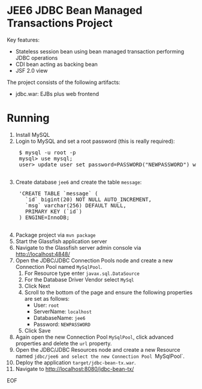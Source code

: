 JEE6 JDBC Bean Managed Transactions Project
===========================================

Key features:

- Stateless session bean using bean managed transaction performing JDBC operations
- CDI bean acting as backing bean
- JSF 2.0 view

The project consists of the following artifacts:

- jdbc.war: EJBs plus web frontend

Running
=======

1. Install MySQL
2. Login to MySQL and set a root password (this is really required):
    <pre>
    $ mysql -u root -p
    mysql> use mysql;
    user> update user set password=PASSWORD("NEWPASSWORD") where User='root';
    </pre>
3. Create database `jee6` and create the table `message`:
    <pre>
    'CREATE TABLE `message` (
      `id` bigint(20) NOT NULL AUTO_INCREMENT,
      `msg` varchar(256) DEFAULT NULL,
      PRIMARY KEY (`id`)
    ) ENGINE=InnoDB;
    </pre>
4. Package project via `mvn package`
5. Start the Glassfish application server
5. Navigate to the Glassfish server admin console via [http://localhost:4848/](http://localhost:4848/)
6. Open the JDBC/JDBC Connection Pools node and create a new Connection Pool named `MySqlPool`.
    1. For Resource type enter `javax.sql.DataSource`
    2. For the Database Driver Vendor select `MySql`
    3. Click Next
    4. Scroll to the bottom of the page and ensure the following properties are set as follows:
        * User: `root`
        * ServerName: `localhost`
        * DatabaseName: `jee6`
        * Password: `NEWPASSWORD`
    5. Click Save
7. Again open the new Connection Pool `MySqlPool`, click advanced properties and delete the `url` property.
8. Open the JDBC/JDBC Resources node and create a new Resource named `jdbc/jee6 and select the new Connection Pool `MySqlPool`.
9. Deploy the application `target/jdbc-bean-tx.war`.
10. Navigate to [http://localhost:8080/jdbc-bean-tx/](http://localhost:8080/jdbc-bean-tx/)


EOF
